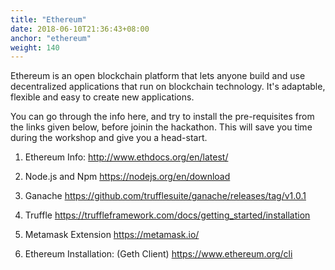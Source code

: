 ```yaml
---
title: "Ethereum"
date: 2018-06-10T21:36:43+08:00
anchor: "ethereum"
weight: 140
---
```


Ethereum is an open blockchain platform that lets anyone build and use decentralized applications that run on blockchain technology. It's adaptable, flexible and easy to create new applications.

You can go through the info here, and try to install the pre-requisites from the links given below, before joinin the hackathon. This will save you time during the workshop and give you a head-start.

1. Ethereum Info:
http://www.ethdocs.org/en/latest/
 
2. Node.js and Npm
https://nodejs.org/en/download
 
3. Ganache
https://github.com/trufflesuite/ganache/releases/tag/v1.0.1
 
4. Truffle
https://truffleframework.com/docs/getting_started/installation
 
5. Metamask Extension
https://metamask.io/
 
6. Ethereum Installation: (Geth Client)
https://www.ethereum.org/cli